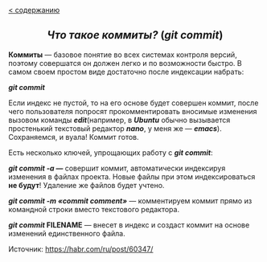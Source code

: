 [< содержанию](./readme.md)

## <center> *Что такое коммиты?* (***git commit***) </center>

**Коммиты** — базовое понятие во всех системах контроля версий, поэтому совершатся
он должен легко и по возможности быстро. В самом своем простом виде достаточно
после индексации набрать:

***git commit***

Если индекс не пустой, то на его основе будет совершен коммит, после чего
пользователя попросят прокомментировать вносимые изменения вызовом команды
***edit***(например, в ***Ubuntu*** обычно вызывается простенький текстовый редактор ***nano***, у меня же — ***emacs***). Сохраняемся, и вуала! Коммит готов.

Есть несколько ключей, упрощающих работу с ***git commit***:

***git commit -a —*** совершит коммит, автоматически индексируя изменения в файлах
проекта. Новые файлы при этом индексироваться **не будут**! Удаление же файлов
будет учтено.


***git commit -m «commit comment»*** — комментируем коммит прямо из командной строки вместо текстового редактора.

***git commit* FILENAME** — внесет в индекс и создаст коммит на основе изменений
единственного файла.

Источник: https://habr.com/ru/post/60347/